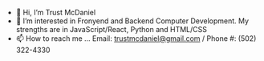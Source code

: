 - 👋 Hi, I’m Trust McDaniel
- 👀 I’m interested in Fronyend and Backend Computer Development. My strengths are in JavaScript/React, Python and HTML/CSS
- 📫 How to reach me ... Email: trustmcdaniel@gmail.com / Phone #: (502) 322-4330
